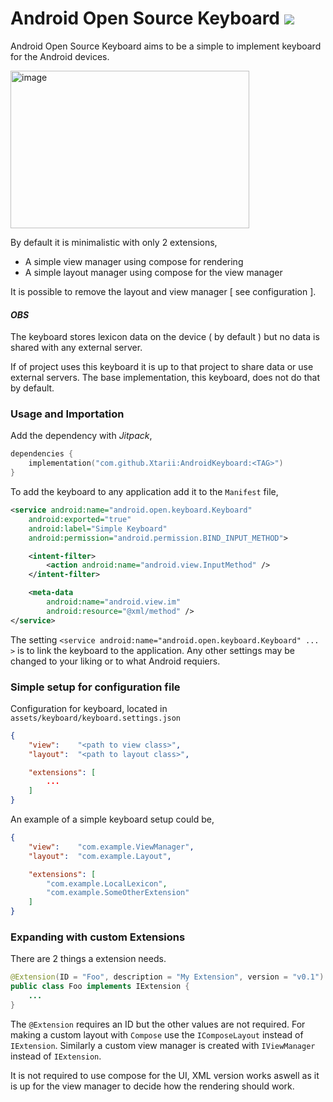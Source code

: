 # Android Open Source Keyboard [![](https://jitpack.io/v/Xtarii/AndroidKeyboard.svg)](https://jitpack.io/#Xtarii/AndroidKeyboard)

Android Open Source Keyboard aims to be a simple to implement keyboard for
the Android devices.

<img width="382" height="252" alt="image" src="https://github.com/user-attachments/assets/5b7cba9f-b38d-43a4-ba3d-bc472b71e400" />

By default it is minimalistic with only 2 extensions,
- A simple view manager using compose for rendering
- A simple layout manager using compose for the view manager

It is possible to remove the layout and view manager [ see configuration ].

#### *OBS*
The keyboard stores lexicon data on the device ( by default )
but no data is shared with any external server.

If of project uses this keyboard it is up to that project
to share data or use external servers. The base implementation,
this keyboard, does not do that by default.



### Usage and Importation

Add the dependency with *Jitpack*,
```gradle.kts
dependencies {
    implementation("com.github.Xtarii:AndroidKeyboard:<TAG>")
}
```

To add the keyboard to any application add it to the `Manifest` file,
```xml
<service android:name="android.open.keyboard.Keyboard"
    android:exported="true"
    android:label="Simple Keyboard"
    android:permission="android.permission.BIND_INPUT_METHOD">

    <intent-filter>
        <action android:name="android.view.InputMethod" />
    </intent-filter>

    <meta-data
        android:name="android.view.im"
        android:resource="@xml/method" />
</service>
```

The setting `<service android:name="android.open.keyboard.Keyboard" ... >` is to link the keyboard
to the application. Any other settings may be changed to your liking or to what Android requiers.



### Simple setup for configuration file

Configuration for keyboard, located in `assets/keyboard/keyboard.settings.json`
```json
{
    "view":    "<path to view class>",
    "layout":  "<path to layout class>",

    "extensions": [
        ...
    ]
}
```

An example of a simple keyboard setup could be,
```json
{
    "view":    "com.example.ViewManager",
    "layout":  "com.example.Layout",

    "extensions": [
        "com.example.LocalLexicon",
        "com.example.SomeOtherExtension"
    ]
}
```



### Expanding with custom Extensions

There are 2 things a extension needs.
```java
@Extension(ID = "Foo", description = "My Extension", version = "v0.1")
public class Foo implements IExtension {
    ...
}
```

The `@Extension` requires an ID but the other values are not required.
For making a custom layout with `Compose` use the `IComposeLayout` instead of `IExtension`.
Similarly a custom view manager is created with `IViewManager` instead of `IExtension`.

It is not required to use compose for the UI, XML version works aswell as it is up for
the view manager to decide how the rendering should work.
